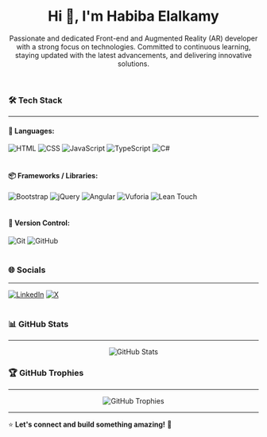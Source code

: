 # <h1 align="center">Hi 👋, I'm **Habiba Elalkamy** </h1>

<p align="center">
  Passionate and dedicated Front-end and Augmented Reality (AR) developer with a strong focus on technologies. Committed to continuous learning, staying updated 
  with the latest advancements, and delivering innovative solutions.
</p> <br> 

### 🛠 Tech Stack
---
#### 🌟 Languages:
![HTML](https://img.shields.io/badge/HTML5-E34F26?style=for-the-badge&logo=html5&logoColor=white)
![CSS](https://img.shields.io/badge/CSS3-1572B6?style=for-the-badge&logo=css3&logoColor=white)
![JavaScript](https://img.shields.io/badge/JavaScript-F7DF1E?style=for-the-badge&logo=javascript&logoColor=black)
![TypeScript](https://img.shields.io/badge/TypeScript-3178C6?style=for-the-badge&logo=typescript&logoColor=white)
![C#](https://img.shields.io/badge/C%23-239120?style=for-the-badge&logo=c-sharp&logoColor=white) <br><br>

#### 📦 Frameworks / Libraries:
![Bootstrap](https://img.shields.io/badge/Bootstrap-563D7C?style=for-the-badge&logo=bootstrap&logoColor=white)
![jQuery](https://img.shields.io/badge/jQuery-0769AD?style=for-the-badge&logo=jquery&logoColor=white)
![Angular](https://img.shields.io/badge/Angular-DD0031?style=for-the-badge&logo=angular&logoColor=white)
![Vuforia](https://img.shields.io/badge/Vuforia-009A49?style=for-the-badge&logo=unity&logoColor=white)
![Lean Touch](https://img.shields.io/badge/Lean%20Touch-1E90FF?style=for-the-badge&logo=unity&logoColor=white) <br><br>

#### 🔄 Version Control:
![Git](https://img.shields.io/badge/Git-F05032?style=for-the-badge&logo=git&logoColor=white)
![GitHub](https://img.shields.io/badge/GitHub-181717?style=for-the-badge&logo=github&logoColor=white) <br><br>

### 🌐 Socials
---
[![LinkedIn](https://img.shields.io/badge/LinkedIn-0077B5?style=for-the-badge&logo=linkedin&logoColor=white)](https://www.linkedin.com/in/habiba-elalkamy/)
[![X](https://img.shields.io/badge/X-000000?style=for-the-badge&logo=Twitter&logoColor=white)](https://x.com/HabibaElalkamy3) <br><br>

### 📊 GitHub Stats
---
<p align="center">
  <img src="https://github-readme-stats.vercel.app/api?username=HabibaElalkamy&show_icons=true&theme=radical" alt="GitHub Stats" />
</p>

### 🏆 GitHub Trophies
---
<p align="center">
  <img src="https://github-profile-trophy.vercel.app/?username=HabibaElalkamy&theme=radical&no-frame=true&margin-w=5" alt="GitHub Trophies" />
</p>

---

⭐ **Let's connect and build something amazing!** 🚀


